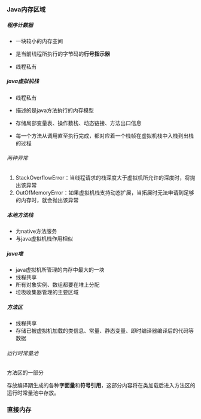 ### Java内存区域

##### 程序计数器

- 一块较小的内存空间

- 是当前线程所执行的字节码的**行号指示器**

- 线程私有

##### java虚拟机栈

- 线程私有

- 描述的是java方法执行的内存模型

- 存储局部变量表、操作数栈、动态链接、方法出口信息

- 每一个方法从调用直至执行完成，都对应着一个栈帧在虚拟机栈中入栈到出栈的过程

###### 两种异常

1. StackOverflowError：当线程请求的栈深度大于虚拟机所允许的深度时，将抛出该异常
2. OutOfMemoryError：如果虚拟机栈支持动态扩展，当拓展时无法申请到足够的内存时，就会抛出该异常

##### 本地方法栈

- 为native方法服务
- 与java虚拟机栈作用相似

##### java堆

- java虚拟机所管理的内存中最大的一块
- 线程共享
- 所有对象实例、数组都要在堆上分配
- 垃圾收集器管理的主要区域

##### 方法区

- 线程共享
- 存储已被虚拟机加载的类信息、常量、静态变量、即时编译器编译后的代码等数据

###### 运行时常量池

方法区的一部分

存放编译期生成的各种**字面量**和**符号引用**，这部分内容将在类加载后进入方法区的运行时常量池中存放。

### 直接内存



